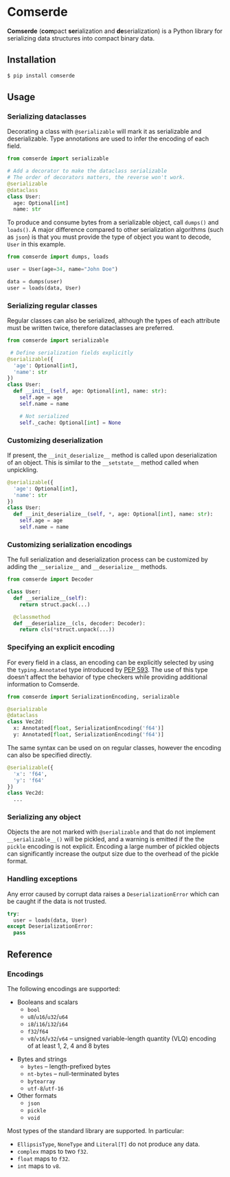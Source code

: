 # Comserde

**Comserde** (**com**pact **ser**ialization and **de**serialization) is a Python library for serializing data structures into compact binary data.


## Installation

```sh
$ pip install comserde
```


## Usage

### Serializing dataclasses

Decorating a class with `@serializable` will mark it as serializable and deserializable. Type annotations are used to infer the encoding of each field.

```py
from comserde import serializable

# Add a decorator to make the dataclass serializable
# The order of decorators matters, the reverse won't work.
@serializable
@dataclass
class User:
  age: Optional[int]
  name: str
```

To produce and consume bytes from a serializable object, call `dumps()` and `loads()`. A major difference compared to other serialization algorithms (such as `json`) is that you must provide the type of object you want to decode, `User` in this example.

```py
from comserde import dumps, loads

user = User(age=34, name="John Doe")

data = dumps(user)
user = loads(data, User)
```

### Serializing regular classes

Regular classes can also be serialized, although the types of each attribute must be written twice, therefore dataclasses are preferred.

```py
from comserde import serializable

 # Define serialization fields explicitly
@serializable({
  'age': Optional[int],
  'name': str
})
class User:
  def __init__(self, age: Optional[int], name: str):
    self.age = age
    self.name = name

    # Not serialized
    self._cache: Optional[int] = None
```

### Customizing deserialization

If present, the `__init_deserialize__` method is called upon deserialization of an object. This is similar to the `__setstate__` method called when unpickling.

```py
@serializable({
  'age': Optional[int],
  'name': str
})
class User:
  def __init_deserialize__(self, *, age: Optional[int], name: str):
    self.age = age
    self.name = name
```

### Customizing serialization encodings

The full serialization and deserialization process can be customized by adding the `__serialize__` and `__deserialize__` methods.

```py
from comserde import Decoder

class User:
  def __serialize__(self):
    return struct.pack(...)

  @classmethod
  def __deserialize__(cls, decoder: Decoder):
    return cls(*struct.unpack(...))
```

### Specifying an explicit encoding

For every field in a class, an encoding can be explicitly selected by using the `typing.Annotated` type introduced by [PEP 593](https://peps.python.org/pep-0593/). The use of this type doesn't affect the behavior of type checkers while providing additional information to Comserde.

```py
from comserde import SerializationEncoding, serializable

@serializable
@dataclass
class Vec2d:
  x: Annotated[float, SerializationEncoding('f64')]
  y: Annotated[float, SerializationEncoding('f64')]
```

The same syntax can be used on on regular classes, however the encoding can also be specified directly.

```py
@serializable({
  'x': 'f64',
  'y': 'f64'
})
class Vec2d:
  ...
```

### Serializing any object

Objects the are not marked with `@serializable` and that do not implement `__serializable__()` will be pickled, and a warning is emitted if the the `pickle` encoding is not explicit. Encoding a large number of pickled objects can significantly increase the output size due to the overhead of the pickle format.

### Handling exceptions

Any error caused by corrupt data raises a `DeserializationError` which can be caught if the data is not trusted.

```py
try:
  user = loads(data, User)
except DeserializationError:
  pass
```


## Reference

### Encodings

The following encodings are supported:

- Booleans and scalars
  - `bool`
  - `u8`/`u16`/`u32`/`u64`
  - `i8`/`i16`/`i32`/`i64`
  - `f32`/`f64`
  - `v8`/`v16`/`v32`/`v64` – unsigned variable-length quantity (VLQ) encoding of at least 1, 2, 4 and 8 bytes
<!-- - `w8`/`w16`/`w32`/`w64` – signed VLQ encoding -->
- Bytes and strings
  - `bytes` – length-prefixed bytes
  - `nt-bytes` – null-terminated bytes
  - `bytearray`
  - `utf-8`/`utf-16`
- Other formats
  - `json`
  - `pickle`
  - `void`

Most types of the standard library are supported. In particular:

- `EllipsisType`, `NoneType` and `Literal[T]` do not produce any data.
- `complex` maps to two `f32`.
- `float` maps to `f32`.
- `int` maps to `v8`.
